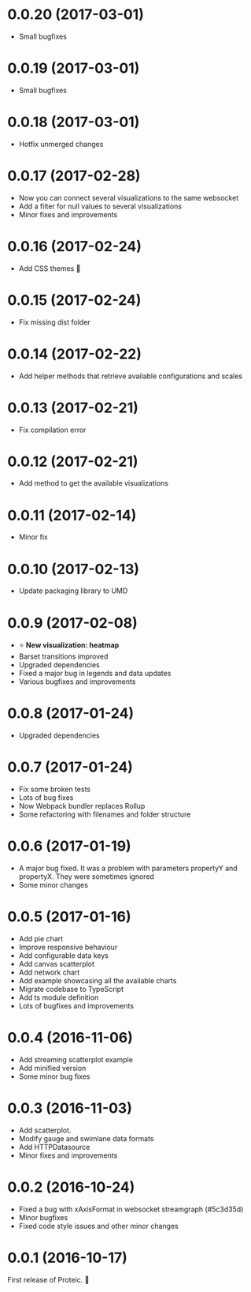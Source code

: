 # 0.0.20 (2017-03-01)
* Small bugfixes

# 0.0.19 (2017-03-01)
* Small bugfixes

# 0.0.18 (2017-03-01)
* Hotfix unmerged changes

# 0.0.17 (2017-02-28)
* Now you can connect several visualizations to the same websocket
* Add a filter for null values to several visualizations
* Minor fixes and improvements

# 0.0.16 (2017-02-24)
* Add CSS themes :art: 

# 0.0.15 (2017-02-24)
* Fix missing dist folder

# 0.0.14 (2017-02-22)
* Add helper methods that retrieve available configurations and scales

# 0.0.13 (2017-02-21)
* Fix compilation error

# 0.0.12 (2017-02-21)
* Add method to get the available visualizations 

# 0.0.11 (2017-02-14)
* Minor fix

# 0.0.10 (2017-02-13)
* Update packaging library to UMD 

# 0.0.9 (2017-02-08)
* ⭐ **New visualization: heatmap**
* Barset transitions improved
* Upgraded dependencies
* Fixed a major bug in legends and data updates
* Various bugfixes and improvements

# 0.0.8 (2017-01-24)
* Upgraded dependencies

# 0.0.7 (2017-01-24)
* Fix some broken tests
* Lots of bug fixes
* Now Webpack bundler replaces Rollup
* Some refactoring with filenames and folder structure

# 0.0.6 (2017-01-19)
* A major bug fixed. It was a problem with parameters propertyY and propertyX. They were sometimes ignored
* Some minor changes

# 0.0.5 (2017-01-16)
* Add pie chart
* Improve responsive behaviour
* Add configurable data keys
* Add canvas scatterplot
* Add network chart
* Add example showcasing all the available charts
* Migrate codebase to TypeScript
* Add ts module definition
* Lots of bugfixes and improvements

# 0.0.4 (2016-11-06)
* Add streaming scatterplot example
* Add minified version
* Some minor bug fixes

# 0.0.3 (2016-11-03)
* Add scatterplot.
* Modify gauge and swimlane data formats
* Add HTTPDatasource
* Minor fixes and improvements

# 0.0.2 (2016-10-24)
* Fixed a bug with xAxisFormat in websocket streamgraph (#5c3d35d)
* Minor bugfixes
* Fixed code style issues and other minor changes

# 0.0.1 (2016-10-17)
First release of Proteic. :tada: